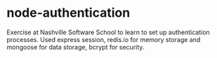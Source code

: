 # node-authentication

Exercise at Nashville Software School to learn to set up authentication processes.
Used express session, redis.io for memory storage and mongoose for data storage, bcrypt for security.
